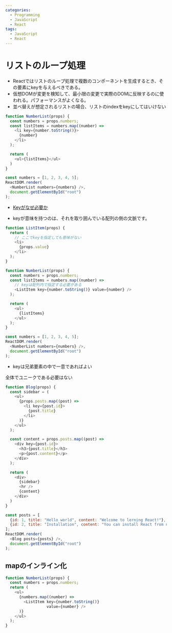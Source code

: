 ```yaml
---
categories:
  - Programming
  - JavaScript
  - React
tags:
  - JavaScript
  - React
---
```


# リストのループ処理

- Reactではリストのループ処理で複数のコンポーネントを生成するとき、その要素にkeyを与えるべきである。
- 仮想DOMが変更を検知して、最小限の変更で実際のDOMに反映するのに使われる。パフォーマンスがよくなる。
- 並べ替えが想定されるリストの場合、リストのindexをkeyにしてはいけない

```javascript
function NumberList(props) {
  const numbers = props.numbers;
  const listItems = numbers.map((number) =>
    <li key={number.toString()}>
      {number}
    </li>
  );

  return (
    <ul>{listItems}</ul>
  )
}

const numbers = [1, 2, 3, 4, 5];
ReactDOM.render(
  <NumberList numbers={numbers} />,
  document.getElementById("root")
);
```

- [Keyがなぜ必要か](https://ja.reactjs.org/docs/reconciliation.html#keys)

- keyが意味を持つのは、それを取り囲んでいる配列の側の文脈です。

```javascript
function ListItem(props) {
  return (
    // ここでkeyを指定しても意味がない
    <li>
      {props.value}
    </li>
  );
}

function NumberList(props) {
  const numbers = props.numbers;
  const listItems = numbers.map((number) =>
    // keyは配列内で指定する必要がある
    <ListItem key={number.toString()} value={number} />
  );

  return (
    <ul>
      {listItems}
    </ul>
  );
}

const numbers = [1, 2, 3, 4, 5];
ReactDOM.render(
  <NumberList numbers={numbers} />,
  document.getElementById("root")
);
```

- keyは兄弟要素の中で一意であればよい

全体でユニークである必要はない

```javascript
function Blog(props) {
  const sidebar = (
    <ul>
      {props.posts.map((post) =>
        <li key={post.id}>
          {post.title}
        </li>
      )}
    </ul>
  );

  const content = props.posts.map((post) =>
    <div key={post.id}>
      <h3>{post.title}</h3>
      <p>{post.content}</p>
    </div>
  );

  return (
    <div>
      {sidebar}
      <hr />
      {content}
    </div>
  )
}

const posts = [
  {id: 1, title: "Hello world", content: "Welcome to lerning React!"},
  {id: 2, title: "Installation", content: "You can install React from npm."}
];
ReactDOM.render(
  <Blog posts={posts} />,
  document.getElementById("root")
);
```

## mapのインライン化

```javascript
function NumberList(props) {
  const numbers = props.numbers;
  return (
    <ul>
      {numbers.map((number) =>
        <ListItem key={number.toString()}
                  value={number} />
      )}
    </ul>
  );
}
```
